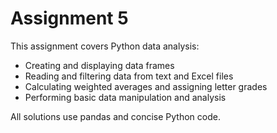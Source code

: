 # Assignment 5

This assignment covers Python data analysis:
- Creating and displaying data frames
- Reading and filtering data from text and Excel files
- Calculating weighted averages and assigning letter grades
- Performing basic data manipulation and analysis

All solutions use pandas and concise Python code.
